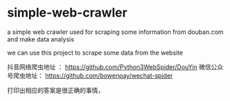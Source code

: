 # simple-web-crawler
a simple web crawler used for scraping some information from douban.com and make data analysis

we can use this project to scrape some data from the website

抖音网络爬虫地址  ： https://github.com/Python3WebSpider/DouYin
微信公众号爬虫地址： https://github.com/bowenpay/wechat-spider

打印出相应的答案是很正确的事情，

